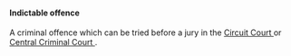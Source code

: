 ####  Indictable offence

A criminal offence which can be tried before a jury in the [ Circuit Court
](/en/justice/courts-system/circuit-court/) or [ Central Criminal Court
](/en/justice/courts-system/high-court/) .
